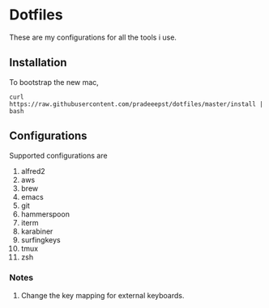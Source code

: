 # Dotfiles

These are my configurations for all the tools i use.

## Installation

To bootstrap the new mac, 

```
curl https://raw.githubusercontent.com/pradeeepst/dotfiles/master/install | bash
```


## Configurations
Supported configurations are
1. alfred2
2. aws
3. brew
4. emacs
5. git
6. hammerspoon
7. iterm
8. karabiner
9. surfingkeys
10. tmux
11. zsh

### Notes 
1. Change the key mapping for external keyboards. 
